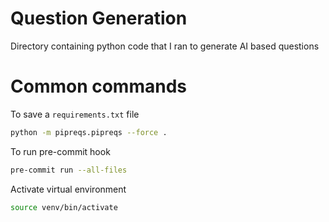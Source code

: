 # Question Generation

Directory containing python code that I ran to generate AI based questions

# Common commands

To save a `requirements.txt` file

```bash
python -m pipreqs.pipreqs --force .
```

To run pre-commit hook

```bash
pre-commit run --all-files
```

Activate virtual environment

```bash
source venv/bin/activate
```
